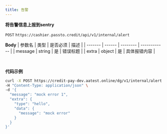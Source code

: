 ```yaml
---
title: 告警
---
```

**将告警信息上报到sentry**

`POST` `https://cashier.passto.credit/api/v1/internal/alert`
<br/>

**Body**
| 参数名  | 类型   | 是否必须 | 描述         |
| ------- | ------ | -------- | ------------ |
| message | string | 是       | 错误标题     |
| extra   | object | 是       | 具体报错内容 |

<br/>

**代码示例**
```bash
curl -X POST https://credit-pay-dev.aatest.online/dg/v1/internal/alert \
-H "Content-Type: application/json" \
-d '{
  "message": "mock error 1",
  "extra": {
    "type": "hello",
    "data": {
      "message": "mock error"
    }
  }
}'
```